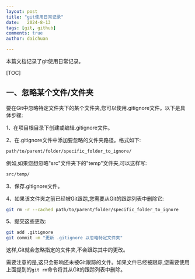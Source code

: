```yaml
---
layout: post
title: "git使用日常记录"
date:   2024-8-13
tags: [git, github]
comments: true
author: daichuan

---
```


本篇文档记录了git使用日常记录。

<!-- more -->

[TOC]

## 一、忽略某个文件/文件夹

要在Git中忽略特定文件夹下的某个文件夹,您可以使用.gitignore文件。以下是具体步骤:

1、在项目根目录下创建或编辑.gitignore文件。

2、在.gitignore文件中添加要忽略的文件夹路径。格式如下:

```bash
path/to/parent/folder/specific_folder_to_ignore/
```

例如,如果您想忽略"src"文件夹下的"temp"文件夹,可以这样写:

```bash
src/temp/
```

3、保存.gitignore文件。

4、如果该文件夹之前已经被Git跟踪,您需要从Git的跟踪列表中删除它:

```bash
git rm -r --cached path/to/parent/folder/specific_folder_to_ignore
```

5、提交这些更改:

```bash
git add .gitignore
git commit -m "更新 .gitignore 以忽略特定文件夹"
```

这样,Git就会忽略指定的文件夹,不会跟踪其中的更改。

需要注意的是,这只会影响还未被Git跟踪的文件。如果文件已经被跟踪,您需要使用上面提到的`git rm`命令将其从Git的跟踪列表中删除。